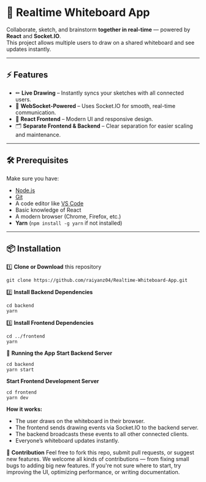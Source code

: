 # 🎨 Realtime Whiteboard App  

Collaborate, sketch, and brainstorm **together in real-time** — powered by **React** and **Socket.IO**.  
This project allows multiple users to draw on a shared whiteboard and see updates instantly.  

---

## ⚡ Features  
- ✏ **Live Drawing** – Instantly syncs your sketches with all connected users.  
- 🔌 **WebSocket-Powered** – Uses Socket.IO for smooth, real-time communication.  
- 🎯 **React Frontend** – Modern UI and responsive design.  
- 🗂 **Separate Frontend & Backend** – Clear separation for easier scaling and maintenance.  

---

## 🛠 Prerequisites  
Make sure you have:  
- [Node.js](https://nodejs.org/)  
- [Git](https://git-scm.com/)  
- A code editor like [VS Code](https://code.visualstudio.com/)  
- Basic knowledge of React  
- A modern browser (Chrome, Firefox, etc.)  
- **Yarn** (`npm install -g yarn` if not installed)  

---

## 📦 Installation  

1️⃣ **Clone or Download** this repository  
```
git clone https://github.com/raiyanz04/Realtime-Whiteboard-App.git
```

2️⃣ **Install Backend Dependencies**

```
cd backend
yarn
```
3️⃣ **Install Frontend Dependencies**
```
cd ../frontend
yarn
```
🚀 **Running the App**
**Start Backend Server**
```
cd backend
yarn start
```
**Start Frontend Development Server**
```
cd frontend
yarn dev
```

**How it works:**
- The user draws on the whiteboard in their browser.
- The frontend sends drawing events via Socket.IO to the backend server.
- The backend broadcasts these events to all other connected clients.
- Everyone’s whiteboard updates instantly.

🤝 **Contribution**
Feel free to fork this repo, submit pull requests, or suggest new features.
We welcome all kinds of contributions — from fixing small bugs to adding big new features.
If you're not sure where to start, try improving the UI, optimizing performance, or writing documentation.
